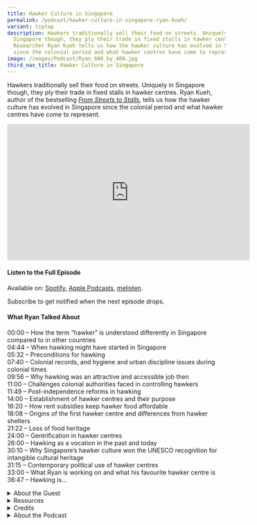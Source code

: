 ```yaml
---
title: Hawker Culture in Singapore
permalink: /podcast/hawker-culture-in-singapore-ryan-kueh/
variant: tiptap
description: Hawkers traditionally sell their food on streets. Uniquely in
  Singapore though, they ply their trade in fixed stalls in hawker centres.
  Researcher Ryan Kueh tells us how the hawker culture has evolved in Singapore
  since the colonial period and what hawker centres have come to represent.
image: /images/Podcast/Ryan_600_by_400.jpg
third_nav_title: Hawker Culture in Singapore
---
```

<p>Hawkers traditionally sell their food on streets. Uniquely in Singapore
though, they ply their trade in fixed stalls in hawker centres. Ryan Kueh,
author of the bestselling <em><a href="https://catalogue.nlb.gov.sg/search/card?recordId=300064010" rel="noopener nofollow" target="_blank">From Streets to Stalls</a></em>,
tells us how the hawker culture has evolved&nbsp;in Singapore since the
colonial period and what hawker centres have come to represent.</p>
<div class="iframe-wrapper">
<iframe height="315" width="560" allowfullscreen="true" frameborder="0" src="https://www.youtube.com/embed/DIezw5VWpvg"></iframe>
</div>
<h4><strong>Listen to the Full Episode</strong></h4>
<p>Available on: <a href="https://open.spotify.com/episode/7eXPUKouHS8acPYOIrJDFH" rel="noopener nofollow" target="_blank">Spotify</a>,
<a href="https://podcasts.apple.com/us/podcast/hawker-culture-in-singapore/id1688142751?i=1000711741158" rel="noopener nofollow" target="_blank">Apple Podcasts</a>, <a href="https://www.melisten.sg/podcast/playlist/BiblioAsia%2B-2115156/Hawker%C2%A0Culture-in-Singapore-2966771" rel="noopener nofollow" target="_blank">melisten</a>.</p>
<p>Subscribe to get notified when the next episode drops.</p>
<p></p>
<h4><strong>What Ryan Talked About</strong></h4>
<p>00:00 – How the term “hawker” is understood differently in Singapore compared
to in other countries
<br>04:44 – When hawking might have started in Singapore
<br>05:32 – Preconditions for hawking
<br>07:40 – Colonial records, and hygiene and urban discipline issues during
colonial times
<br>09:56 – Why hawking was an attractive and accessible job then
<br>11:00 – Challenges colonial authorities faced in controlling hawkers
<br>11:49 – Post-independence reforms in hawking
<br>14:00 – Establishment of hawker centres and their purpose
<br>16:20 – How rent subsidies keep hawker food affordable
<br>18:08 – Origins of the first hawker centre and differences from hawker
shelters
<br>21:22 – Loss of food heritage
<br>24:00 – Gentrification in hawker centres
<br>26:00 – Hawking as a vocation in the past and today
<br>30:10 – Why Singapore’s hawker culture won the UNESCO recognition for
intangible cultural heritage
<br>31:15 – Contemporary political use of hawker centres
<br>33:00 – What Ryan is working on and what his favourite hawker centre is
<br>36:47 – Hawking is…</p>
<p></p>
<div data-type="detailGroup" class="isomer-accordion isomer-accordion-white">
<details class="isomer-details">
<summary>About the Guest</summary>
<div data-type="detailsContent" class="isomer-details-content">
<p>Ryan Kueh holds a master’s degree from Tsinghua University under the Schwarzman
Scholars programme and completed his bachelor’s at Yale–NUS College, where
he read philosophy, politics, economics and history. His key research focus
is consumption culture and history, with a secondary interest in international
affairs. He is the author of <em><a href="https://catalogue.nlb.gov.sg/search/card?recordId=300064010" rel="noopener nofollow" target="_blank">From Streets to Stalls: The History and Evolution of Hawking and Hawker Centres in Singapore</a></em>.</p>
</div>
</details>
<details class="isomer-details">
<summary>Resources</summary>
<div data-type="detailsContent" class="isomer-details-content">
<p>Ryan Kueh, <em><a href="https://catalogue.nlb.gov.sg/search/card?recordId=300064010" rel="noopener nofollow" target="_blank">From Streets to Stalls: The History and Evolution of Hawking and Hawker Centres in Singapore</a></em> (Singapore:
World Scientific Publishing Co. Pte. Ltd., 2024). (From National Library
Singapore, call no. RSING 381.18095957 KUE)</p>
<p></p>
<p>Lily Kong, <em><a href="https://catalogue.nlb.gov.sg/search/card?recordId=300012198" rel="noopener nofollow" target="_blank">Singapore Hawker Centres: People, Places, Food</a></em>,
2nd ed. (Singapore : National Environment Agency; National Heritage Board,
2023)<strong> </strong>(From National Library Singapore, call no. RSING
381.18095957 KON)</p>
<p></p>
<p>Lim Tin Seng, "<a href="https://biblioasia.nlb.gov.sg/vol-9/issue-3/oct-dec-2013/singapore-hawkers-national-icons/" rel="noopener nofollow" target="_blank">Hawkers: From Public Nuisance to National Icons</a>," <em>BiblioAsia </em>9,
no. 3 (October–December 2013).</p>
</div>
</details>
<details class="isomer-details">
<summary>Credits</summary>
<div data-type="detailsContent" class="isomer-details-content">
<p>This episode of BiblioAsia+ was hosted by Jimmy Yap and produced by Soh
Gek Han. Sound engineering was done by Nookcha Films. The background music
"Di Tanjong Katong" was composed by Ahmad Patek and performed by Chords
Haven. Special thanks to Ryan for coming on the show.</p>
</div>
</details>
<details class="isomer-details">
<summary>About the Podcast</summary>
<div data-type="detailsContent" class="isomer-details-content">
<p>BiblioAsia+ is a podcast about Singapore history by the National Library
Singapore.</p>
</div>
</details>
</div>
<p></p>
